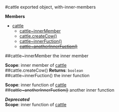<a name="module_cattle"></a>
#cattle
exported object, with-inner-members

**Members**

* [cattle](#module_cattle)
  * [cattle~innerMember](#module_cattle..innerMember)
  * [cattle.createCow()](#module_cattle.createCow)
  * [cattle~innerFuction()](#module_cattle..innerFuction)
  * [~~cattle~anotherInnerFuction()~~](#module_cattle..anotherInnerFuction)

<a name="module_cattle..innerMember"></a>
##cattle~innerMember
the inner member

**Scope**: inner member of [cattle](#module_cattle)  
<a name="module_cattle.createCow"></a>
##cattle.createCow()
**Returns**: `boolean`  
<a name="module_cattle..innerFuction"></a>
##cattle~innerFuction()
the inner function

**Scope**: inner function of [cattle](#module_cattle)  
<a name="module_cattle..anotherInnerFuction"></a>
##~~cattle~anotherInnerFuction()~~
another inner function

***Deprecated***  
**Scope**: inner function of [cattle](#module_cattle)  
